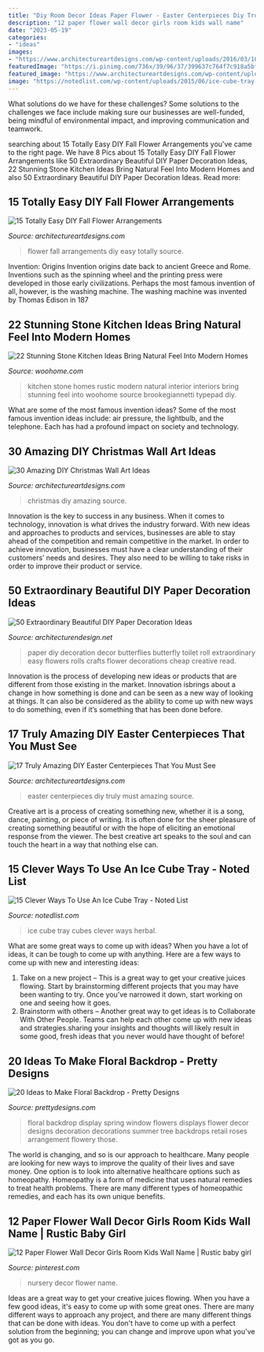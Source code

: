 ```yaml
---
title: "Diy Room Decor Ideas Paper Flower - Easter Centerpieces Diy Truly Must Amazing Source"
description: "12 paper flower wall decor girls room kids wall name"
date: "2023-05-19"
categories:
- "ideas"
images:
- "https://www.architectureartdesigns.com/wp-content/uploads/2016/03/10-47-630x630.jpg"
featuredImage: "https://i.pinimg.com/736x/39/96/37/399637c764f7c918a5bfa96cf8410b30.jpg"
featured_image: "https://www.architectureartdesigns.com/wp-content/uploads/2016/03/10-47-630x630.jpg"
image: "https://notedlist.com/wp-content/uploads/2015/06/ice-cube-tray-ideas/10-ice-cube-tray-ideas.jpg"
---
```



What solutions do we have for these challenges?
Some solutions to the challenges we face include making sure our businesses are well-funded, being mindful of environmental impact, and improving communication and teamwork.

	

		
searching about 15 Totally Easy DIY Fall Flower Arrangements you've came to the right page. We have 8 Pics about 15 Totally Easy DIY Fall Flower Arrangements like 50 Extraordinary Beautiful DIY Paper Decoration Ideas, 22 Stunning Stone Kitchen Ideas Bring Natural Feel Into Modern Homes and also 50 Extraordinary Beautiful DIY Paper Decoration Ideas. Read more:
		
    
## 15 Totally Easy DIY Fall Flower Arrangements

<img loading=lazy src="https://www.architectureartdesigns.com/wp-content/uploads/2017/08/2-33-630x735.jpg" onerror="this.onerror=null;this.src='https://tse4.mm.bing.net/th?id=OIP.PSmxOl7dfpphRVurrQdLDgHaIp&amp;pid=15.1';" alt="15 Totally Easy DIY Fall Flower Arrangements">

_Source: architectureartdesigns.com_

>flower fall arrangements diy easy totally source. 

	

Invention: Origins
Invention origins date back to ancient Greece and Rome. Inventions such as the spinning wheel and the printing press were developed in those early civilizations. Perhaps the most famous invention of all, however, is the washing machine. The washing machine was invented by Thomas Edison in 187
    
## 22 Stunning Stone Kitchen Ideas Bring Natural Feel Into Modern Homes

<img loading=lazy src="https://www.woohome.com/wp-content/uploads/2015/05/rustic-stone-kitchen-woohome-17.jpg" onerror="this.onerror=null;this.src='https://tse4.mm.bing.net/th?id=OIP.tZOHD4mq4XUCBv3_RYjfQAHaJ4&amp;pid=15.1';" alt="22 Stunning Stone Kitchen Ideas Bring Natural Feel Into Modern Homes">

_Source: woohome.com_

>kitchen stone homes rustic modern natural interior interiors bring stunning feel into woohome source brookegiannetti typepad diy. 

	

What are some of the most famous invention ideas?
Some of the most famous invention ideas include: air pressure, the lightbulb, and the telephone. Each has had a profound impact on society and technology.

    
## 30 Amazing DIY Christmas Wall Art Ideas

<img loading=lazy src="http://www.architectureartdesigns.com/wp-content/uploads/2013/12/517.jpg" onerror="this.onerror=null;this.src='https://tse4.mm.bing.net/th?id=OIP.fHohk73-qf85e4H9DticGAHaJ3&amp;pid=15.1';" alt="30 Amazing DIY Christmas Wall Art Ideas">

_Source: architectureartdesigns.com_

>christmas diy amazing source. 

	

Innovation is the key to success in any business. When it comes to technology, innovation is what drives the industry forward. With new ideas and approaches to products and services, businesses are able to stay ahead of the competition and remain competitive in the market. In order to achieve innovation, businesses must have a clear understanding of their customers’ needs and desires. They also need to be willing to take risks in order to improve their product or service.

    
## 50 Extraordinary Beautiful DIY Paper Decoration Ideas

<img loading=lazy src="https://cdn.architecturendesign.net/wp-content/uploads/2016/01/AD-Extraordinary-Beautiful-DIY-Paper-Decoration-Ideas-15.jpg" onerror="this.onerror=null;this.src='https://tse1.mm.bing.net/th?id=OIP.JP70lSwTEXC0ABUII2m2QwHaFj&amp;pid=15.1';" alt="50 Extraordinary Beautiful DIY Paper Decoration Ideas">

_Source: architecturendesign.net_

>paper diy decoration decor butterflies butterfly toilet roll extraordinary easy flowers rolls crafts flower decorations cheap creative read. 

	

Innovation is the process of developing new ideas or products that are different from those existing in the market. Innovation isbrings about a change in how something is done and can be seen as a new way of looking at things. It can also be considered as the ability to come up with new ways to do something, even if it’s something that has been done before.

    
## 17 Truly Amazing DIY Easter Centerpieces That You Must See

<img loading=lazy src="https://www.architectureartdesigns.com/wp-content/uploads/2016/03/10-47-630x630.jpg" onerror="this.onerror=null;this.src='https://tse4.mm.bing.net/th?id=OIP.ufCCOdgtoaaUZE6aWyz3wAHaHa&amp;pid=15.1';" alt="17 Truly Amazing DIY Easter Centerpieces That You Must See">

_Source: architectureartdesigns.com_

>easter centerpieces diy truly must amazing source. 

	

Creative art is a process of creating something new, whether it is a song, dance, painting, or piece of writing. It is often done for the sheer pleasure of creating something beautiful or with the hope of eliciting an emotional response from the viewer. The best creative art speaks to the soul and can touch the heart in a way that nothing else can.

    
## 15 Clever Ways To Use An Ice Cube Tray - Noted List

<img loading=lazy src="https://notedlist.com/wp-content/uploads/2015/06/ice-cube-tray-ideas/10-ice-cube-tray-ideas.jpg" onerror="this.onerror=null;this.src='https://tse3.mm.bing.net/th?id=OIP.kFF-hxQyMwbvbvrYeJp5lgHaLH&amp;pid=15.1';" alt="15 Clever Ways To Use An Ice Cube Tray - Noted List">

_Source: notedlist.com_

>ice cube tray cubes clever ways herbal. 

	

What are some great ways to come up with ideas?
When you have a lot of ideas, it can be tough to come up with anything. Here are a few ways to come up with new and interesting ideas: 
1. Take on a new project – This is a great way to get your creative juices flowing. Start by brainstorming different projects that you may have been wanting to try. Once you’ve narrowed it down, start working on one and seeing how it goes. 
2. Brainstorm with others – Another great way to get ideas is to Collaborate With Other People. Teams can help each other come up with new ideas and strategies.sharing your insights and thoughts will likely result in some good, fresh ideas that you never would have thought of before! 

    
## 20 Ideas To Make Floral Backdrop - Pretty Designs

<img loading=lazy src="https://www.prettydesigns.com/wp-content/uploads/2015/07/20-ideas-to-make-floral-backdrop8.jpg" onerror="this.onerror=null;this.src='https://tse1.mm.bing.net/th?id=OIP.JEzpeY9e4OuUtpWpAP6CpAHaLH&amp;pid=15.1';" alt="20 Ideas to Make Floral Backdrop - Pretty Designs">

_Source: prettydesigns.com_

>floral backdrop display spring window flowers displays flower decor designs decoration decorations summer tree backdrops retail roses arrangement flowery those. 

	

The world is changing, and so is our approach to healthcare. Many people are looking for new ways to improve the quality of their lives and save money. One option is to look into alternative healthcare options such as homeopathy. Homeopathy is a form of medicine that uses natural remedies to treat health problems. There are many different types of homeopathic remedies, and each has its own unique benefits.

    
## 12 Paper Flower Wall Decor Girls Room Kids Wall Name | Rustic Baby Girl

<img loading=lazy src="https://i.pinimg.com/736x/39/96/37/399637c764f7c918a5bfa96cf8410b30.jpg" onerror="this.onerror=null;this.src='https://tse3.mm.bing.net/th?id=OIP.VswPFFcd7BK1QFkIHAp5cQHaJ4&amp;pid=15.1';" alt="12 Paper Flower Wall Decor Girls Room Kids Wall Name | Rustic baby girl">

_Source: pinterest.com_

>nursery decor flower name. 

	

Ideas are a great way to get your creative juices flowing. When you have a few good ideas, it's easy to come up with some great ones. There are many different ways to approach any project, and there are many different things that can be done with ideas. You don't have to come up with a perfect solution from the beginning; you can change and improve upon what you've got as you go.

